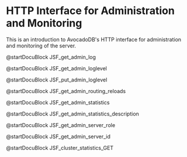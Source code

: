 HTTP Interface for Administration and Monitoring
================================================


This is an introduction to AvocadoDB's HTTP interface for administration and
monitoring of the server.

<!-- lib/Admin/RestAdminLogHandler.cpp -->

@startDocuBlock JSF_get_admin_log

@startDocuBlock JSF_get_admin_loglevel

@startDocuBlock JSF_put_admin_loglevel


<!-- js/actions/api-system.js -->

@startDocuBlock JSF_get_admin_routing_reloads


<!-- js/actions/api-system.js -->

@startDocuBlock JSF_get_admin_statistics


<!-- js/actions/api-system.js -->

@startDocuBlock JSF_get_admin_statistics_description


<!-- js/actions/api-system.js -->

@startDocuBlock JSF_get_admin_server_role

<!-- js/actions/api-system.js -->

@startDocuBlock JSF_get_admin_server_id

<!-- js/actions/api-cluster.js -->

@startDocuBlock JSF_cluster_statistics_GET
